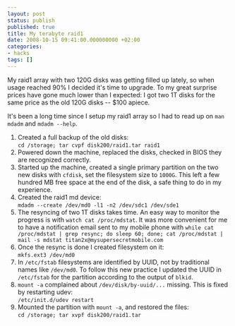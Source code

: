 ```yaml
---
layout: post
status: publish
published: true
title: My terabyte raid1
date: 2008-10-15 09:41:00.000000000 +02:00
categories:
- hacks
tags: []
---
```

My raid1 array with two 120G disks was getting filled up lately, so when usage reached 90% I decided it's time to upgrade. To my great surprise prices have gone much lower than I expected: I got two 1T disks for the same price as the old 120G disks -- $100 apiece.

It's been a long time since I setup my raid1 array so I had to read up on `man mdadm` and `mdadm --help`.

1. Created a full backup of the old disks: <br />`cd /storage; tar cvpf disk200/raid1.tar raid1`
1. Powered down the machine, replaced the disks, checked in BIOS they are recognized correctly.
1. Started up the machine, created a single primary partition on the two new disks with `cfdisk`, set the filesystem size to `1000G`. This left a few hundred MB free space at the end of the disk, a safe thing to do in my experience.
1. Created the raid1 md device: <br />`mdadm --create /dev/md0 -l1 -n2 /dev/sdc1 /dev/sde1`
1. The resyncing of two 1T disks takes time. An easy way to monitor the progress is with `watch cat /proc/mdstat`. It was more convenient for me to have a notification email sent to my mobile phone with `while cat /proc/mdstat | grep resync; do sleep 60; done; cat /proc/mdstat | mail -s mdstat titan2x@mysupersecretmobile.com`
1. Once the resync is done I created filesystem on it: <br />`mkfs.ext3 /dev/md0`
1. In `/etc/fstab` filesystems are identified by UUID, not by traditional names like `/dev/md0`. To follow this new practice I updated the UUID in `/etc/fstab` for the partition according to the output of `blkid`.
1. `mount -a` complained about `/dev/disk/by-uuid/...` missing. This is fixed by restarting udev:<br />`/etc/init.d/udev restart`
1. Mounted the partition with `mount -a`, and restored the files: <br />`cd /storage; tar xvpf disk200/raid1.tar`

